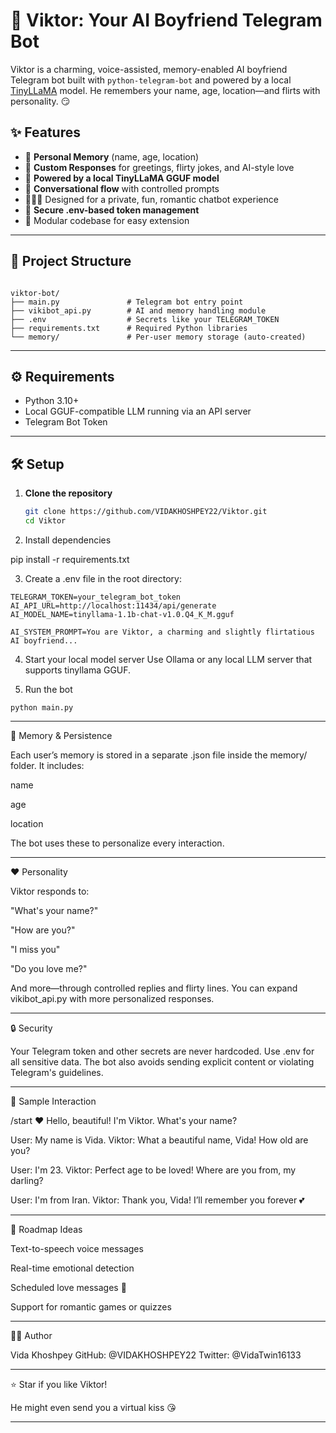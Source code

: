 # 💖 Viktor: Your AI Boyfriend Telegram Bot

Viktor is a charming, voice-assisted, memory-enabled AI boyfriend Telegram bot built with `python-telegram-bot` and powered by a local [TinyLLaMA](https://github.com/cmp-nct/tinyllama) model. He remembers your name, age, location—and flirts with personality. 😏

## ✨ Features

- 🧠 **Personal Memory** (name, age, location)
- 💌 **Custom Responses** for greetings, flirty jokes, and AI-style love
- 🧠 **Powered by a local TinyLLaMA GGUF model**
- 💬 **Conversational flow** with controlled prompts
- 🧑‍🤝‍🧑 Designed for a private, fun, romantic chatbot experience
- 🔐 **Secure .env-based token management**
- 📁 Modular codebase for easy extension

---

## 📁 Project Structure

``` text

viktor-bot/
├── main.py               # Telegram bot entry point
├── vikibot_api.py        # AI and memory handling module
├── .env                  # Secrets like your TELEGRAM_TOKEN
├── requirements.txt      # Required Python libraries
└── memory/               # Per-user memory storage (auto-created)

```

---

## ⚙️ Requirements

- Python 3.10+
- Local GGUF-compatible LLM running via an API server
- Telegram Bot Token

---

## 🛠️ Setup

1. **Clone the repository**  
   ```bash
   git clone https://github.com/VIDAKHOSHPEY22/Viktor.git
   cd Viktor

2. Install dependencies

pip install -r requirements.txt


3. Create a .env file in the root directory:

``` text
TELEGRAM_TOKEN=your_telegram_bot_token
AI_API_URL=http://localhost:11434/api/generate
AI_MODEL_NAME=tinyllama-1.1b-chat-v1.0.Q4_K_M.gguf
```
``` AI_SYSTEM_PROMPT=You are Viktor, a charming and slightly flirtatious AI boyfriend... ```


4. Start your local model server
Use Ollama or any local LLM server that supports tinyllama GGUF.


5. Run the bot

```python main.py ```




---

🧠 Memory & Persistence

Each user’s memory is stored in a separate .json file inside the memory/ folder. It includes:

name

age

location


The bot uses these to personalize every interaction.


---

❤️ Personality

Viktor responds to:

"What's your name?"

"How are you?"

"I miss you"

"Do you love me?"


And more—through controlled replies and flirty lines. You can expand vikibot_api.py with more personalized responses.


---

🔒 Security

Your Telegram token and other secrets are never hardcoded. Use .env for all sensitive data. The bot also avoids sending explicit content or violating Telegram's guidelines.


---

🤖 Sample Interaction

/start
❤️ Hello, beautiful! I'm Viktor. What's your name?

User: My name is Vida.
Viktor: What a beautiful name, Vida! How old are you?

User: I'm 23.
Viktor: Perfect age to be loved! Where are you from, my darling?

User: I'm from Iran.
Viktor: Thank you, Vida! I’ll remember you forever 💕


---

📌 Roadmap Ideas

Text-to-speech voice messages

Real-time emotional detection

Scheduled love messages 💌

Support for romantic games or quizzes



---

👩‍💻 Author

Vida Khoshpey
GitHub: @VIDAKHOSHPEY22
Twitter: @VidaTwin16133


---

⭐ Star if you like Viktor!

He might even send you a virtual kiss 😘

---
